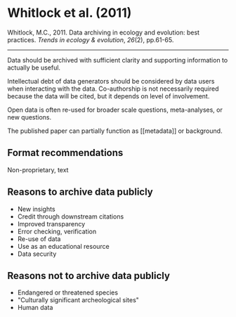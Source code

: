 # Whitlock et al. (2011)
Whitlock, M.C., 2011. Data archiving in ecology and evolution: best practices. _Trends in ecology & evolution_, _26_(2), pp.61-65.

---
Data should be archived with sufficient clarity and supporting information to actually be useful.

Intellectual debt of data generators should be considered by data users when interacting with the data. Co-authorship is not necessarily required because the data will be cited, but it depends on level of involvement. 

Open data is often re-used for broader scale questions, meta-analyses, or new questions.

The published paper can partially function as [[metadata]] or background.



## Format recommendations
Non-proprietary, text 

## Reasons to archive data publicly
* New insights
* Credit through downstream citations
* Improved transparency
* Error checking, verification
* Re-use of data 
* Use as an educational resource
* Data security

## Reasons not to archive data publicly
* Endangered or threatened species
* "Culturally significant archeological sites"
* Human data

